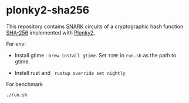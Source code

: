 # plonky2-sha256

This repository contains [SNARK](https://en.wikipedia.org/wiki/Non-interactive_zero-knowledge_proof) circuits of a
cryptographic hash function [SHA-256](https://en.wikipedia.org/wiki/SHA-2) implemented
with [Plonky2](https://github.com/mir-protocol/plonky2).

For env:

- Install gtime : `brew install gtime`. Set `TIME` in `run.sh` as the path to gtime.

- Install rust and  ` rustup override set nightly`

For benchmark

```console
./run.sh
```


